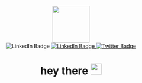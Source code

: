 <div id="header" align="center">
  <img src="https://media.giphy.com/media/17b875GGvV9m9sLmNc/giphy.gif" width="100"/>
<div id="badges">
 <a herf="your-linkedin-URL">
  <img src="https://img.shields.io/badge/LinkedIn-blue?logo=linkedin&logoColour=white&style=for-the-badge" alt="LinkedIn Badge"/>
 </a>
 <a href="your-youtube-URL">
  <img src="https://img.shields.io/badge/YouTube-red?style=for-the-badge&logo=youtube&logoColor=white" alt="LinkedIn Badge"/>
 </a>
 <a href="your-twitter-URL">
  <img src="https://img.shields.io/badge/Twitter-blue?style=for-the-badge&logo=twitter&logoColor=white" alt="Twitter Badge"/>
 </a>
</div>
  <img src="https://komarev.com/ghpvc/?username=Lightvador&style=flat-square&color=blue" alt=""/>
<h1>
  hey there
  <img src="https://media.giphy.com/media/hvRJCLFzcasrR4ia7z/giphy.gif" width="30px"/>
